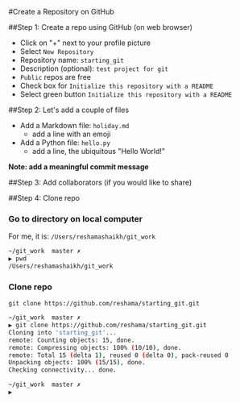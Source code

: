 #Create a Repository on GitHub


##Step 1: Create a repo using GitHub (on web browser)
- Click on "+" next to your profile picture
- Select `New Repository`
- Repository name:  `starting_git`
- Description (optional):  `test project for git`
- `Public` repos are free
- Check box for `Initialize this repository with a README`
- Select green button `Initialize this repository with a README`

##Step 2:  Let's add a couple of files
- Add a Markdown file:  `holiday.md`
  - add a line with an emoji
- Add a Python file:  `hello.py`
  - add a line, the ubiquitous "Hello World!"
  
**Note:  add a meaningful commit message**  

##Step 3:  Add collaborators (if you would like to share)


##Step 4:  Clone repo

### Go to directory on local computer  
For me, it is: 
`/Users/reshamashaikh/git_work`  
```bash
~/git_work  master ✗                                                                  ◒  
▶ pwd
/Users/reshamashaikh/git_work
```

### Clone repo
`git clone https://github.com/reshama/starting_git.git`  
```bash
~/git_work  master ✗                                                                  ◒  
▶ git clone https://github.com/reshama/starting_git.git
Cloning into 'starting_git'...
remote: Counting objects: 15, done.
remote: Compressing objects: 100% (10/10), done.
remote: Total 15 (delta 1), reused 0 (delta 0), pack-reused 0
Unpacking objects: 100% (15/15), done.
Checking connectivity... done.

~/git_work  master ✗                                                                  ◒  
▶ 
```




